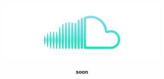<div align="center">
  <p>
    <a href="https://github.com/cloudr-app/opensoundcloud"><img src="https://raw.githubusercontent.com/cloudr-app/opensoundcloud/master/assets/opensoundcloud.svg" /></a>
  </p>
</div>

<div align="center">
  <h3>soon</h3>
</div>
